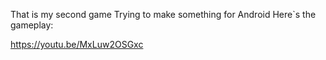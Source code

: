 That is my second game
Trying to make something for Android
Here`s the gameplay: 

https://youtu.be/MxLuw2OSGxc
